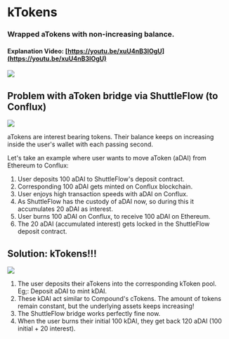 # kTokens
### Wrapped aTokens with non-increasing balance.

#### Explanation Video: [https://youtu.be/xuU4nB3IOgU](https://youtu.be/xuU4nB3IOgU)

[![](https://i.imgur.com/M4Jzk7Q.png)](https://twitter.com/StaniKulechov/status/1308873571280785410)

## Problem with aToken bridge via ShuttleFlow (to Conflux)
![](https://i.imgur.com/pNcg8Dx.png)

aTokens are interest bearing tokens. Their balance keeps on increasing inside the user's wallet with each passing second.

Let's take an example where user wants to move aToken (aDAI) from Ethereum to Conflux:
1. User deposits 100 aDAI to ShuttleFlow's deposit contract.
2. Corresponding 100 aDAI gets minted on Conflux blockchain.
3. User enjoys high transaction speeds with aDAI on Conflux.
4. As ShuttleFlow has the custody of aDAI now, so during this it accumulates 20 aDAI as interest.
5. User burns 100 aDAI on Conflux, to receive 100 aDAI on Ethereum.
6. The 20 aDAI (accumulated interest) gets locked in the ShuttleFlow deposit contract.

## Solution: kTokens!!!
![](https://i.imgur.com/uqIDI1v.png)

1. The user deposits their aTokens into the corresponding kToken pool. Eg;: Deposit aDAI to mint kDAI.
2. These kDAI act similar to Compound's cTokens. The amount of tokens remain constant, but the underlying assets keeps increasing!
3. The ShuttleFlow bridge works perfectly fine now.
4. When the user burns their initial 100 kDAI, they get back 120 aDAI (100 initial + 20 interest).
